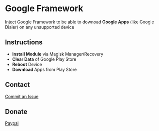 # Google Framework
Inject Google Framework to be able to downoad __Google Apps__ (like Google Dialer) on any unsupported device

## Instructions ##
* __Install Module__ via Magisk Manager/Recovery
* __Clear Data__ of Google Play Store
* __Reboot__ Device
* __Download__ Apps from Play Store

## Contact ##
<a href="https://github.com/P1N2O/google-framework-magisk/issues">Commit an Issue</a>

## Donate ##
<a href="https://paypal.me/pinto165">Paypal</a>